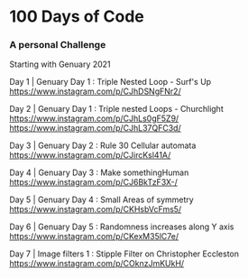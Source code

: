 # 100 Days of Code
### A personal Challenge

Starting with Genuary 2021

Day 1 | Genuary Day 1 : Triple Nested Loop - Surf's Up
	https://www.instagram.com/p/CJhDSNgFNr2/

Day 2 | Genuary Day 1 : Triple nested Loops - Churchlight
	https://www.instagram.com/p/CJhLs0gF5Z9/
	https://www.instagram.com/p/CJhL37QFC3d/

Day 3 | Genuary Day 2 : Rule 30 Cellular automata
	https://www.instagram.com/p/CJircKsl41A/

Day 4 | Genuary Day 3 : Make somethingHuman
	https://www.instagram.com/p/CJ6BkTzF3X-/

Day 5 | Genuary Day 4 : Small Areas of symmetry
	https://www.instagram.com/p/CKHsbVcFms5/

Day 6 | Genuary Day 5 : Randomness increases along Y axis
	https://www.instagram.com/p/CKexM35lC7e/

Day 7 | Image filters 1 : Stipple Filter on Christopher Eccleston
	https://www.instagram.com/p/COknzJmKUkH/
